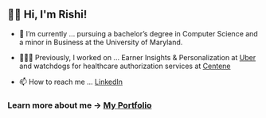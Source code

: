## 👋🏻 Hi, I'm Rishi!

- 🔭 I’m currently ... pursuing a bachelor’s degree in Computer Science and a minor in Business at the University of Maryland.

- 👨🏽‍💻 Previously, I worked on ... Earner Insights & Personalization at [Uber](https://www.uber.com) and watchdogs for healthcare authorization services at [Centene](https://www.centene.com)

- 📫 How to reach me ... [LinkedIn](https://www.linkedin.com/in/rghosh24)

### Learn more about me -> [My Portfolio](https://rishirajghosh.github.io)

